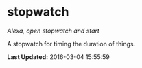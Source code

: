 # stopwatch
*Alexa, open stopwatch and start*

A stopwatch for timing the duration of things.

**Last Updated:** 2016-03-04 15:55:59